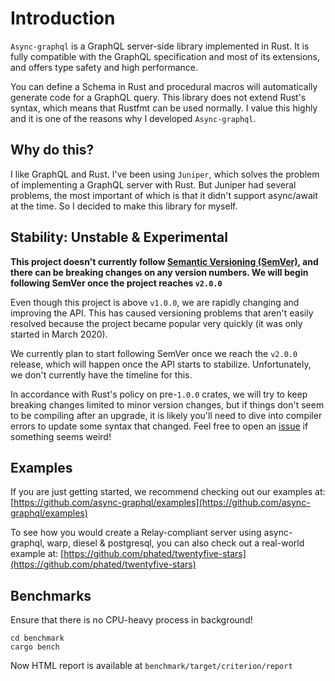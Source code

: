 # Introduction

`Async-graphql` is a GraphQL server-side library implemented in Rust. It is fully compatible with the GraphQL specification and most of its extensions, and offers type safety and high performance.

You can define a Schema in Rust and procedural macros will automatically generate code for a GraphQL query. This library does not extend Rust's syntax, which means that Rustfmt can be used normally. I value this highly and it is one of the reasons why I developed `Async-graphql`.

## Why do this?

I like GraphQL and Rust. I've been using `Juniper`, which solves the problem of implementing a GraphQL server with Rust. But Juniper had several problems, the most important of which is that it didn't support async/await at the time. So I decided to make this library for myself.

## Stability: Unstable & Experimental

__This project doesn't currently follow [Semantic Versioning (SemVer)](https://semver.org/), and there can be breaking changes on any version numbers. We will begin following SemVer once the project reaches `v2.0.0`__

Even though this project is above `v1.0.0`, we are rapidly changing and improving the API. This has caused versioning problems that aren't easily resolved because the project became popular very quickly (it was only started in March 2020).

We currently plan to start following SemVer once we reach the `v2.0.0` release, which will happen once the API starts to stabilize. Unfortunately, we don't currently have the timeline for this.

In accordance with Rust's policy on pre-`1.0.0` crates, we will try to keep breaking changes limited to minor version changes, but if things don't seem to be compiling after an upgrade, it is likely you'll need to dive into compiler errors to update some syntax that changed. Feel free to open an [issue](https://github.com/async-graphql/async-graphql/issues) if something seems weird!

## Examples

If you are just getting started, we recommend checking out our examples at:
[https://github.com/async-graphql/examples](https://github.com/async-graphql/examples)

To see how you would create a Relay-compliant server using async-graphql, warp, diesel & postgresql, you can also check out a real-world example at:
[https://github.com/phated/twentyfive-stars](https://github.com/phated/twentyfive-stars)

## Benchmarks

Ensure that there is no CPU-heavy process in background!

```shell script
cd benchmark
cargo bench
```

Now HTML report is available at `benchmark/target/criterion/report`
